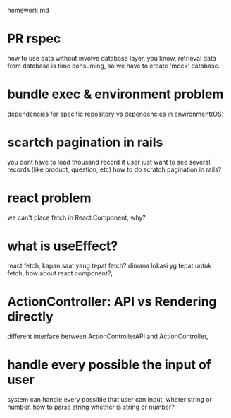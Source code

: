 homework.md


# PR rspec
how to use data without involve database layer.
you know, retrieval data from database is time consuming, so we have to create 'mock' database.

# bundle exec & environment problem
dependencies for specific repository vs dependencies in environment(OS) 

# scartch pagination in rails
you dont have to load thousand record if user just want to see several records (like product, question, etc)
how to do scratch pagination in rails?

# react problem
we can't place fetch in React.Component, why?

# what is useEffect?

react fetch, kapan saat yang tepat fetch? dimana lokasi yg tepat untuk fetch, how about react component?, 

# ActionController: API vs Rendering directly
different interface between ActionControllerAPI and ActionController, 

# handle every possible the input of user
system can handle every possible that user can input, wheter string or number.
how to parse string whether is string or number?